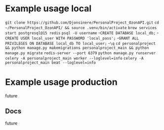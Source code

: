 # Example usage local
`git clone https://github.com/Djonsinere/PersonalProject_OzonAPI.git`
`cd ~/PersonalProject_OzonAPI/ && source .venv/bin/activate`
`brew services start postgresql@15 redis`
`psql -U username`
    -`CREATE DATABASE local_db;`
    -`CREATE USER local_user WITH PASSWORD 'local_pass';`
    -`GRANT ALL PRIVILEGES ON DATABASE local_db TO local_user;`
    -`\q`
`cd personalproject && python manage.py makemigrations personalproject_main && python manage.py migrate`
`redis-server --port 6379`
`python manage.py runserver`
`celery -A personalproject_main worker --loglevel=info`
`celery -A personalproject_main beat --loglevel=info`

# Example usage production
future

## Docs
future